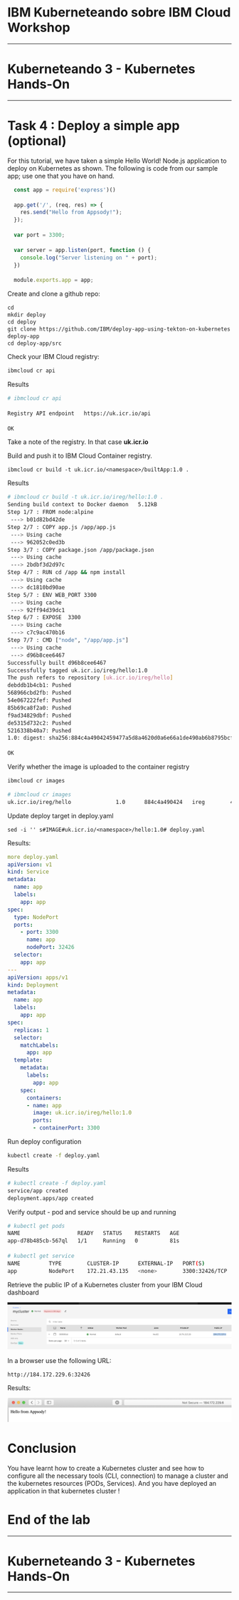 # IBM Kuberneteando sobre IBM Cloud Workshop

---
# Kuberneteando 3 - Kubernetes Hands-On
---


# Task 4 : Deploy a simple app (optional)

For this tutorial, we have taken a simple Hello World! Node.js application to deploy on Kubernetes as shown. The following is code from our sample app; use one that you have on hand.

``` javascript
  const app = require('express')()

  app.get('/', (req, res) => {
    res.send("Hello from Appsody!");
  });

  var port = 3300;

  var server = app.listen(port, function () {
    console.log("Server listening on " + port);
  })

  module.exports.app = app;
```

Create and clone a github repo:

```
cd
mkdir deploy
cd deploy
git clone https://github.com/IBM/deploy-app-using-tekton-on-kubernetes deploy-app
cd deploy-app/src
```

Check your IBM Cloud registry:

```bash
ibmcloud cr api
```

Results

```bash
# ibmcloud cr api
                           
Registry API endpoint   https://uk.icr.io/api   

OK
```

Take a note of the registry. In that case **uk.icr.io**

Build and push it to IBM Cloud Container registry.

```
ibmcloud cr build -t uk.icr.io/<namespace>/builtApp:1.0 .
```

Results

```bash
# ibmcloud cr build -t uk.icr.io/ireg/hello:1.0 .
Sending build context to Docker daemon   5.12kB
Step 1/7 : FROM node:alpine
 ---> b01d82bd42de
Step 2/7 : COPY app.js /app/app.js
 ---> Using cache
 ---> 962052c0ed3b
Step 3/7 : COPY package.json /app/package.json
 ---> Using cache
 ---> 2bdbf3d2d97c
Step 4/7 : RUN cd /app && npm install
 ---> Using cache
 ---> dc1810bd90ae
Step 5/7 : ENV WEB_PORT 3300
 ---> Using cache
 ---> 92ff94d39dc1
Step 6/7 : EXPOSE  3300
 ---> Using cache
 ---> c7c9ac470b16
Step 7/7 : CMD ["node", "/app/app.js"]
 ---> Using cache
 ---> d96b8cee6467
Successfully built d96b8cee6467
Successfully tagged uk.icr.io/ireg/hello:1.0
The push refers to repository [uk.icr.io/ireg/hello]
debddb1b4cb1: Pushed 
568966cbd2fb: Pushed 
54e067222fef: Pushed 
85b69ca8f2a0: Pushed 
f9ad34829dbf: Pushed 
de5315d732c2: Pushed 
5216338b40a7: Pushed 
1.0: digest: sha256:884c4a49042459477a5d8a4620d0a6e66a1de490ab6b8795bcf4deaf994e237a size: 1783

OK
```

Verify whether the image is uploaded to the container registry

```bash
ibmcloud cr images
```

```bash
# ibmcloud cr images
uk.icr.io/ireg/hello              1.0      884c4a490424   ireg        4 minutes ago   48 MB    No Issues   
```



Update deploy target in deploy.yaml

```
sed -i '' s#IMAGE#uk.icr.io/<namespace>/hello:1.0# deploy.yaml
```

Results:

```yaml
more deploy.yaml
apiVersion: v1
kind: Service
metadata:
  name: app
  labels:
    app: app
spec:
  type: NodePort
  ports:
    - port: 3300
      name: app
      nodePort: 32426
  selector:
    app: app
---
apiVersion: apps/v1
kind: Deployment
metadata:
  name: app
  labels:
    app: app
spec:
  replicas: 1
  selector:
    matchLabels:
      app: app
  template:
    metadata:
      labels:
        app: app
    spec:
      containers:
      - name: app
        image: uk.icr.io/ireg/hello:1.0
        ports:
        - containerPort: 3300
```

Run deploy configuration

```bash
kubectl create -f deploy.yaml
```

Results

```bash
# kubectl create -f deploy.yaml
service/app created
deployment.apps/app created
```

Verify output - pod and service should be up and running

```bash
# kubectl get pods
NAME                  READY   STATUS    RESTARTS   AGE
app-d78b485cb-567ql   1/1     Running   0          81s

# kubectl get service
NAME         TYPE        CLUSTER-IP      EXTERNAL-IP   PORT(S)          AGE
app          NodePort    172.21.43.135   <none>        3300:32426/TCP   116s
```

Retrieve the public IP of a Kubernetes cluster from your IBM Cloud dashboard

![image-20200314015332345](images/image-20200314015332345-4147212.png)

In a browser use the following URL: 

```http
http://184.172.229.6:32426
```

Results:

![image-20200314015638938](images/image-20200314015638938-4147399.png)





# Conclusion

You have learnt how to create a Kubernetes cluster and see how to configure all the necessary tools (CLI, connection) to manage a cluster and the kubernetes resources (PODs, Services). And you have deployed  an application in that kubernetes cluster !

# End of the lab

------

# Kuberneteando 3 - Kubernetes Hands-On



---
